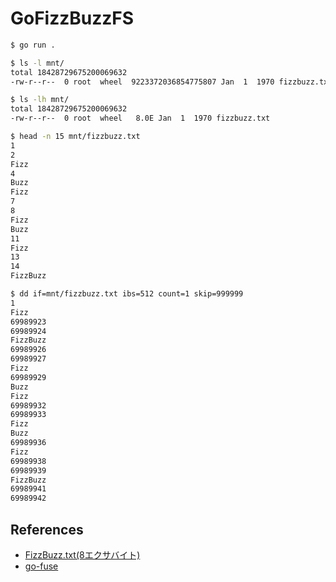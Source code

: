# GoFizzBuzzFS

```sh
$ go run .
```

```sh
$ ls -l mnt/
total 18428729675200069632
-rw-r--r--  0 root  wheel  9223372036854775807 Jan  1  1970 fizzbuzz.txt

$ ls -lh mnt/
total 18428729675200069632
-rw-r--r--  0 root  wheel   8.0E Jan  1  1970 fizzbuzz.txt

$ head -n 15 mnt/fizzbuzz.txt
1
2
Fizz
4
Buzz
Fizz
7
8
Fizz
Buzz
11
Fizz
13
14
FizzBuzz

$ dd if=mnt/fizzbuzz.txt ibs=512 count=1 skip=999999
1
Fizz
69989923
69989924
FizzBuzz
69989926
69989927
Fizz
69989929
Buzz
Fizz
69989932
69989933
Fizz
Buzz
69989936
Fizz
69989938
69989939
FizzBuzz
69989941
69989942
```

## References

* [FizzBuzz.txt(8エクサバイト)](https://zenn.dev/todesking/articles/c5ee080c6cb4db)
* [go-fuse](https://github.com/hanwen/go-fuse)
